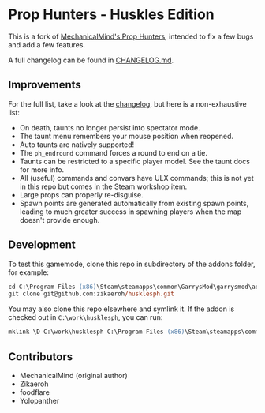 # Prop Hunters - Huskles Edition

This is a fork of [MechanicalMind's Prop Hunters](https://github.com/MechanicalMind/prophunters),
intended to fix a few bugs and add a few features.

A full changelog can be found in [CHANGELOG.md](CHANGELOG.md).

## Improvements

For the full list, take a look at the [changelog](CHANGELOG.md), but here is a non-exhaustive list:

-   On death, taunts no longer persist into spectator mode.
-   The taunt menu remembers your mouse position when reopened.
-   Auto taunts are natively supported!
-   The `ph_endround` command forces a round to end on a tie.
-   Taunts can be restricted to a specific player model. See the taunt docs for more info.
-   All (useful) commands and convars have ULX commands; this is not yet in this repo but comes in the Steam workshop item.
-   Large props can properly re-disguise.
-   Spawn points are generated automatically from existing spawn points, leading to much greater success in spawning players when the map doesn't provide enough.

## Development

To test this gamemode, clone this repo in subdirectory of the addons folder, for example:

```ps
cd C:\Program Files (x86)\Steam\steamapps\common\GarrysMod\garrysmod\addons
git clone git@github.com:zikaeroh/husklesph.git
```

You may also clone this repo elsewhere and symlink it. If the addon is checked out in `C:\work\husklesph`, you can run:

```ps
mklink \D C:\work\husklesph C:\Program Files (x86)\Steam\steamapps\common\GarrysMod\garrysmod\addons\husklesph
```

## Contributors

-   MechanicalMind (original author)
-   Zikaeroh
-   foodflare
-   Yolopanther
